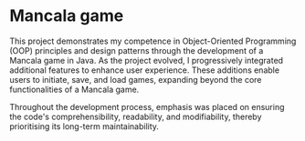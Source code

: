 # Mancala game

This project demonstrates my competence in Object-Oriented Programming (OOP) principles and design patterns through the development of a Mancala game in Java. As the project evolved, I progressively integrated additional features to enhance user experience. These additions enable users to initiate, save, and load games, expanding beyond the core functionalities of a Mancala game.

Throughout the development process, emphasis was placed on ensuring the code's comprehensibility, readability, and modifiability, thereby prioritising its long-term maintainability.



